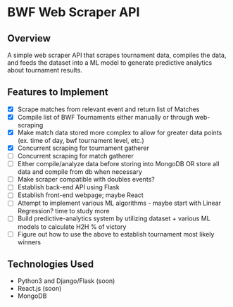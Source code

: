 # BWF Web Scraper API

## Overview
A simple web scraper API that scrapes tournament data, compiles the data, and feeds the dataset into a ML model to generate predictive analytics about tournament results.

## Features to Implement
- [x] Scrape matches from relevant event and return list of Matches
- [x] Compile list of BWF Tournaments either manually or through web-scraping
- [x] Make match data stored more complex to allow for greater data points (ex. time of day, bwf tournament level, etc.)
- [x] Concurrent scraping for tournament gatherer
- [ ] Concurrent scraping for match gatherer
- [ ] Either compile/analyze data before storing into MongoDB OR store all data and compile from db when necessary
- [ ] Make scraper compatible with doubles events?
- [ ] Establish back-end API using Flask
- [ ] Establish front-end webpage; maybe React
- [ ] Attempt to implement various ML algorithms - maybe start with Linear Regression? time to study more
- [ ] Build predictive-analytics system by utilizing dataset + various ML models to calculate H2H % of victory
- [ ] Figure out how to use the above to establish tournament most likely winners

## Technologies Used
* Python3 and Django/Flask (soon)
* React.js (soon)
* MongoDB